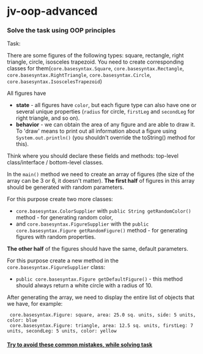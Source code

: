# jv-oop-advanced

### Solve the task using OOP principles

Task:

There are some figures of the following types: square, rectangle, right triangle, circle, isosceles trapezoid.
You need to create corresponding classes for them(`core.basesyntax.Square`, `core.basesyntax.Rectangle`, `core.basesyntax.RightTriangle`, `core.basesyntax.Circle`, `core.basesyntax.IsoscelesTrapezoid`)

All figures have 
- **state** - all figures have `color`, but each figure type can also have one or several unique properties (`radius` for circle, `firstLeg` and `secondLeg` for right triangle, and so on).
- **behavior** - we can obtain the area of any figure and are able to draw it. To 'draw' means to print out all information about a figure using `System.out.println()` (you shouldn't override the toString() method for this). 
   
Think where you should declare these fields and methods: top-level class/interface / bottom-level classes.  

In the `main()` method we need to create an array of figures (the size of the array can be 3 or 6, it doesn't matter).
**The first half** of figures in this array should be generated with random parameters. 

For this purpose create two more classes:
- `core.basesyntax.ColorSupplier` with `public String getRandomColor()` method - for generating random color, 
- and `core.basesyntax.FigureSupplier` with the `public core.basesyntax.Figure getRandomFigure()` method - for generating figures with random properties.

**The other half** of the figures should have the same, default parameters. 

For this purpose create a new method in the `core.basesyntax.FigureSupplier` class:
- `public core.basesyntax.Figure getDefaultFigure()` - this method should always return a white circle with a radius of 10.

After generating the array, we need to display the entire list of objects that we have, for example:

```
 core.basesyntax.Figure: square, area: 25.0 sq. units, side: 5 units, color: blue
 core.basesyntax.Figure: triangle, area: 12.5 sq. units, firstLeg: 7 units, secondLeg: 5 units, color: yellow
```

#### [Try to avoid these common mistakes, while solving task](./checklist.md)
